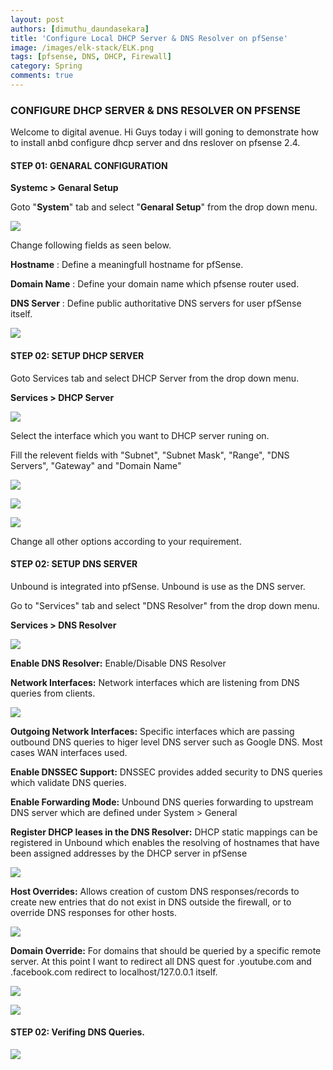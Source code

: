```yaml
---
layout: post
authors: [dimuthu_daundasekara]
title: 'Configure Local DHCP Server & DNS Resolver on pfSense'
image: /images/elk-stack/ELK.png
tags: [pfsense, DNS, DHCP, Firewall]
category: Spring
comments: true
---
```


### CONFIGURE DHCP SERVER & DNS RESOLVER ON PFSENSE

Welcome to digital avenue. Hi Guys today i will goning to demonstrate how to install anbd configure dhcp server and dns reslover on pfsense 2.4.

#### STEP 01: GENARAL CONFIGURATION

**Systemc > Genaral Setup**

Goto "**System**" tab and select "**Genaral Setup**" from the drop down menu.

![](/images/pfsense-dns-dhcp/screenshot_01.png)



Change following fields as seen below.

**Hostname** : Define a meaningfull hostname for pfSense.

**Domain Name** : Define your domain name which pfsense router used.

**DNS Server** : Define public authoritative DNS servers for user pfSense itself.

![](/images/pfsense-dns-dhcp/screenshot_02.png)

#### STEP 02: SETUP DHCP SERVER

Goto  Services tab and select DHCP Server from  the drop down menu.

**Services > DHCP Server**

![](/images/pfsense-dns-dhcp/screenshot_2.png)

Select the interface which you want to DHCP server runing on.

Fill the relevent fields with "Subnet", "Subnet Mask", "Range", "DNS Servers", "Gateway" and "Domain Name"

![](/images/pfsense-dns-dhcp/screenshot_3.png)

![](/images/pfsense-dns-dhcp/screenshot_4.png)

![](/images/pfsense-dns-dhcp/screenshot_5.png)

Change all other options according to your requirement.

#### STEP 02: SETUP DNS SERVER

Unbound is integrated into pfSense. Unbound is use as the DNS server. 

Go to  "Services" tab and select "DNS Resolver" from the drop down menu.

**Services > DNS Resolver**

![](/images/pfsense-dns-dhcp/screenshot_6.png)

**Enable DNS Resolver:** Enable/Disable DNS Resolver

**Network Interfaces:** Network interfaces which are listening from  DNS queries from  clients.

![](/images/pfsense-dns-dhcp/screenshot_7.png)

**Outgoing Network Interfaces:** Specific interfaces which are passing outbound DNS queries to higer level DNS server such as Google DNS. Most cases WAN interfaces used.

**Enable DNSSEC Support:** DNSSEC provides added security to DNS queries which validate DNS queries.

**Enable Forwarding Mode:** Unbound DNS queries forwarding to upstream DNS server which are defined under  System > General 

**Register DHCP leases in the DNS Resolver:** DHCP static mappings can be registered in Unbound which enables the resolving of hostnames that have been assigned addresses by the DHCP server in pfSense

![](/images/pfsense-dns-dhcp/screenshot_8.png)

**Host Overrides:** Allows creation of custom DNS responses/records to create new entries that do not exist in DNS outside the firewall, or to override DNS responses for other hosts.

![](/images/pfsense-dns-dhcp/screenshot_9.png)

**Domain Override:** For domains that should be queried by a specific remote server.
At this point I want to redirect all DNS quest for  .youtube.com and .facebook.com redirect to localhost/127.0.0.1 itself.

![](/images/pfsense-dns-dhcp/screenshot_10.png)

![](/images/pfsense-dns-dhcp/screenshot_11.png)

#### STEP 02: Verifing DNS Queries.

![](/images/pfsense-dns-dhcp/screenshot_11.png)